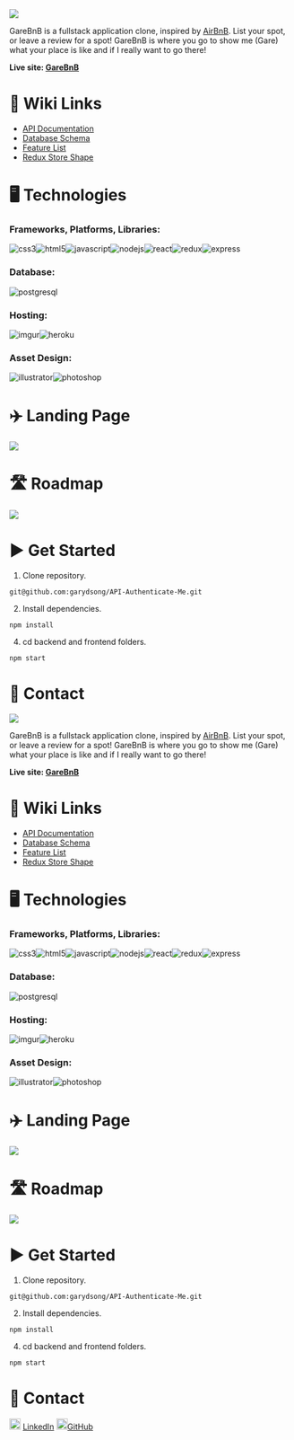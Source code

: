 <img src=https://i.imgur.com/TAA9t04.png>



GareBnB is a fullstack application clone, inspired by [AirBnB](https://airbnb.com). List your spot, or leave a review for a spot! GareBnB is where you go to show me (Gare) what your place is like and if I really want to go there!

**Live site: [GareBnB](http://garebnb.herokuapp.com)**


# 🔗 Wiki Links
- [API Documentation](https://github.com/garydsong/API-Authenticate-Me/tree/main/backend#api-documentation)
- [Database Schema](https://github.com/garydsong/API-Authenticate-Me/wiki/GareBnB-Wiki#database-schema-design)
- [Feature List](https://github.com/garydsong/API-Authenticate-Me/wiki/GareBnB-Wiki#feature)
- [Redux Store Shape](https://github.com/garydsong/API-Authenticate-Me/wiki/Redux-Store-Shape)

# 🖥️ Technologies
### Frameworks, Platforms, Libraries:
![css3](https://img.shields.io/badge/CSS3-1572B6?style=for-the-badge&logo=CSS3&logoColor=white)![html5](https://img.shields.io/badge/HTML5-E34F26?style=for-the-badge&logo=HTML5&logoColor=white)![javascript](https://img.shields.io/badge/Javascript-F7DF1E?style=for-the-badge&logo=Javascript&logoColor=white)![nodejs](https://img.shields.io/badge/Node.js-339933?style=for-the-badge&logo=Node.js&logoColor=white)![react](https://img.shields.io/badge/React-61DAFB?style=for-the-badge&logo=React&logoColor=white)![redux](https://img.shields.io/badge/Redux-764ABC?style=for-the-badge&logo=Redux&logoColor=white)![express](https://img.shields.io/badge/ExpressJS-000000?style=for-the-badge&logo=Express&logoColor=white)


### Database:
![postgresql](https://img.shields.io/badge/PostgreSQL-4169E1?style=for-the-badge&logo=PostgreSQL&logoColor=white)

### Hosting:
![imgur](https://img.shields.io/badge/Imgur-1BB76E?style=for-the-badge&logo=Imgur&logoColor=white)![heroku](https://img.shields.io/badge/Heroku-430098?style=for-the-badge&logo=Heroku&logoColor=white)

### Asset Design:
![illustrator](https://img.shields.io/badge/Adobe%20Illustrator-FFA900?style=for-the-badge&logo=AdobeIllustrator&logoColor=white)![photoshop](https://img.shields.io/badge/Adobe%20Photoshop-31A8FF?style=for-the-badge&logo=AdobePhotoshop&logoColor=white)

# ✈️ Landing Page

<img src=https://i.imgur.com/FnHkFNP.gif>

# 🛣️ Roadmap
<img src=https://i.imgur.com/IDLLzKa.png>

# ▶️ Get Started
1. Clone repository.
```
git@github.com:garydsong/API-Authenticate-Me.git
```
2. Install dependencies.
```
npm install
```
4. cd backend and frontend folders.
```
npm start
```

# 📱 Contact
<img src=https://i.imgur.com/TAA9t04.png>



GareBnB is a fullstack application clone, inspired by [AirBnB](https://airbnb.com). List your spot, or leave a review for a spot! GareBnB is where you go to show me (Gare) what your place is like and if I really want to go there!

**Live site: [GareBnB](http://garebnb.herokuapp.com)**


# 🔗 Wiki Links
- [API Documentation](https://github.com/garydsong/API-Authenticate-Me/tree/main/backend#api-documentation)
- [Database Schema](https://github.com/garydsong/API-Authenticate-Me/wiki/GareBnB-Wiki#database-schema-design)
- [Feature List](https://github.com/garydsong/API-Authenticate-Me/wiki/GareBnB-Wiki#feature)
- [Redux Store Shape](https://github.com/garydsong/API-Authenticate-Me/wiki/Redux-Store-Shape)

# 🖥️ Technologies
### Frameworks, Platforms, Libraries:
![css3](https://img.shields.io/badge/CSS3-1572B6?style=for-the-badge&logo=CSS3&logoColor=white)![html5](https://img.shields.io/badge/HTML5-E34F26?style=for-the-badge&logo=HTML5&logoColor=white)![javascript](https://img.shields.io/badge/Javascript-F7DF1E?style=for-the-badge&logo=Javascript&logoColor=white)![nodejs](https://img.shields.io/badge/Node.js-339933?style=for-the-badge&logo=Node.js&logoColor=white)![react](https://img.shields.io/badge/React-61DAFB?style=for-the-badge&logo=React&logoColor=white)![redux](https://img.shields.io/badge/Redux-764ABC?style=for-the-badge&logo=Redux&logoColor=white)![express](https://img.shields.io/badge/ExpressJS-000000?style=for-the-badge&logo=Express&logoColor=white)


### Database:
![postgresql](https://img.shields.io/badge/PostgreSQL-4169E1?style=for-the-badge&logo=PostgreSQL&logoColor=white)

### Hosting:
![imgur](https://img.shields.io/badge/Imgur-1BB76E?style=for-the-badge&logo=Imgur&logoColor=white)![heroku](https://img.shields.io/badge/Heroku-430098?style=for-the-badge&logo=Heroku&logoColor=white)

### Asset Design:
![illustrator](https://img.shields.io/badge/Adobe%20Illustrator-FFA900?style=for-the-badge&logo=AdobeIllustrator&logoColor=white)![photoshop](https://img.shields.io/badge/Adobe%20Photoshop-31A8FF?style=for-the-badge&logo=AdobePhotoshop&logoColor=white)

# ✈️ Landing Page

<img src=https://i.imgur.com/FnHkFNP.gif>

# 🛣️ Roadmap
<img src=https://i.imgur.com/IDLLzKa.png>

# ▶️ Get Started
1. Clone repository.
```
git@github.com:garydsong/API-Authenticate-Me.git
```
2. Install dependencies.
```
npm install
```
4. cd backend and frontend folders.
```
npm start
```

# 📱 Contact
<img src=https://i.imgur.com/2ffGJqj.png width=20> [LinkedIn](https://www.linkedin.com/in/gary-song-96b071246/)
<img src=https://i.imgur.com/w9xwrCT.png width=20>[GitHub](https://github.com/garydsong)
